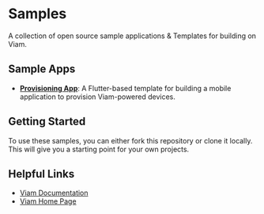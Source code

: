 # Samples

A collection of open source sample applications & Templates for building on Viam.

## Sample Apps

- [**Provisioning App**](./provisioning_app): A Flutter-based template for building a mobile application to provision Viam-powered devices.

## Getting Started

To use these samples, you can either fork this repository or clone it locally. This will give you a starting point for your own projects.

## Helpful Links

- [Viam Documentation](https://docs.viam.com/)
- [Viam Home Page](https://viam.com)
